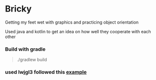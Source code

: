 # Bricky
Getting my feet wet with graphics and practicing object orientation

Used java and kotlin to get an idea on how well they cooperate with each other



### Build with gradle

> ./gradlew build

### used lwjgl3 followed this [example](https://github.com/CodingAP/lwjgl3-tutorial)
